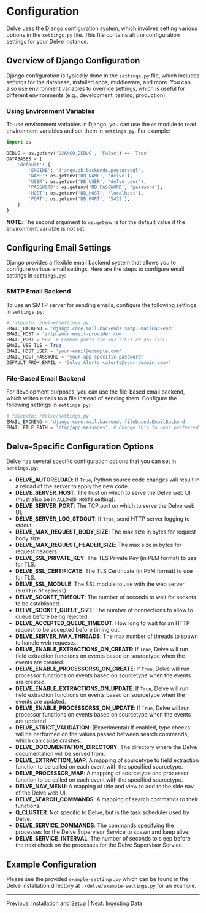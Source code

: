# Configuration

Delve uses the Django configuration system, which involves setting various options in the `settings.py` file. This file contains all the configuration settings for your Delve instance.

## Overview of Django Configuration
Django configuration is typically done in the `settings.py` file, which includes settings for the database, installed apps, middleware, and more. You can also use environment variables to override settings, which is useful for different environments (e.g., development, testing, production).

### Using Environment Variables
To use environment variables in Django, you can use the `os` module to read environment variables and set them in `settings.py`. For example:

```python
import os

DEBUG = os.getenv('DJANGO_DEBUG', 'False') == 'True'
DATABASES = {
    'default': {
        'ENGINE': 'django.db.backends.postgresql',
        'NAME': os.getenv('DB_NAME', 'delve'),
        'USER': os.getenv('DB_USER', 'delve_user'),
        'PASSWORD': os.getenv('DB_PASSWORD', 'password'),
        'HOST': os.getenv('DB_HOST', 'localhost'),
        'PORT': os.getenv('DB_PORT', '5432'),
    }
}
```

**NOTE**: The second argument to `os.getenv` is for the default value if the environment variable is not set.

## Configuring Email Settings
Django provides a flexible email backend system that allows you to configure various email settings. Here are the steps to configure email settings in `settings.py`:

### SMTP Email Backend
To use an SMTP server for sending emails, configure the following settings in `settings.py`:

```python
# filepath: /delve/settings.py
EMAIL_BACKEND = 'django.core.mail.backends.smtp.EmailBackend'
EMAIL_HOST = 'smtp.your-email-provider.com'
EMAIL_PORT = 587  # Common ports are 587 (TLS) or 465 (SSL)
EMAIL_USE_TLS = True
EMAIL_HOST_USER = 'your-email@example.com'
EMAIL_HOST_PASSWORD = 'your-app-specific-password'
DEFAULT_FROM_EMAIL = 'Delve Alerts <alerts@your-domain.com>'
```

### File-Based Email Backend
For development purposes, you can use the file-based email backend, which writes emails to a file instead of sending them. Configure the following settings in `settings.py`:

```python
# filepath: /delve/settings.py
EMAIL_BACKEND = 'django.core.mail.backends.filebased.EmailBackend'
EMAIL_FILE_PATH = '/tmp/app-messages'  # Change this to your preferred location
```

## Delve-Specific Configuration Options
Delve has several specific configuration options that you can set in `settings.py`:

- **DELVE_AUTORELOAD**: If `True`, Python source code changes will result in a reload of the server to apply the new code.
- **DELVE_SERVER_HOST**: The host on which to serve the Delve web UI (must also be in `ALLOWED_HOSTS` setting).
- **DELVE_SERVER_PORT**: The TCP port on which to serve the Delve web UI.
- **DELVE_SERVER_LOG_STDOUT**: If `True`, send HTTP server logging to stdout.
- **DELVE_MAX_REQUEST_BODY_SIZE**: The max size in bytes for request body size.
- **DELVE_MAX_REQUEST_HEADER_SIZE**: The max size in bytes for request headers.
- **DELVE_SSL_PRIVATE_KEY**: The TLS Private Key (in PEM format) to use for TLS.
- **DELVE_SSL_CERTIFICATE**: The TLS Certificate (in PEM format) to use for TLS.
- **DELVE_SSL_MODULE**: The SSL module to use with the web server (`builtin` or `openssl`).
- **DELVE_SOCKET_TIMEOUT**: The number of seconds to wait for sockets to be established.
- **DELVE_SOCKET_QUEUE_SIZE**: The number of connections to allow to queue before being rejected.
- **DELVE_ACCEPTED_QUEUE_TIMEOUT**: How long to wait for an HTTP request to be accepted before timing out.
- **DELVE_SERVER_MAX_THREADS**: The max number of threads to spawn to handle web requests.
- **DELVE_ENABLE_EXTRACTIONS_ON_CREATE**: If `True`, Delve will run field extraction functions on events based on sourcetype when the events are created.
- **DELVE_ENABLE_PROCESSORSS_ON_CREATE**: If `True`, Delve will run processor functions on events based on sourcetype when the events are created.
- **DELVE_ENABLE_EXTRACTIONS_ON_UPDATE**: If `True`, Delve will run field extraction functions on events based on sourcetype when the events are updated.
- **DELVE_ENABLE_PROCESSORSS_ON_UPDATE**: If `True`, Delve will run processor functions on events based on sourcetype when the events are updated.
- **DELVE_STRICT_VALIDATION**: (Experimental) If enabled, type checks will be performed on the values passed between search commands, which can cause crashes.
- **DELVE_DOCUMENTATION_DIRECTORY**: The directory where the Delve documentation will be served from.
- **DELVE_EXTRACTION_MAP**: A mapping of sourcetype to field extraction function to be called on each event with the specified sourcetype.
- **DELVE_PROCESSOR_MAP**: A mapping of sourcetype and processor function to be called on each event with the specified sourcetype.
- **DELVE_NAV_MENU**: A mapping of title and view to add to the side nav of the Delve web UI.
- **DELVE_SEARCH_COMMANDS**: A mapping of search commands to their functions.
- **Q_CLUSTER**: Not specific to Delve, but is the task scheduler used by Delve.
- **DELVE_SERVICE_COMMANDS**: The commands specifying the processes for the Delve Supervisor Service to spawn and keep alive.
- **DELVE_SERVICE_INTERVAL**: The number of seconds to sleep before the next check on the processes for the Delve Supervisor Service.

## Example Configuration

Please see the provided `example-settings.py` which can be found in the Delve installation directory at `./delve/example-settings.py` for an example.

---

[Previous: Installation and Setup](Installation_and_Setup.md) | [Next: Ingesting Data](Ingesting_Data.md)
